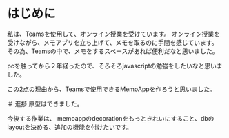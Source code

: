 # はじめに
私は、Teamsを使用して、オンライン授業を受けています。
オンライン授業を受けながら、メモアプリを立ち上げて、メモを取るのに手間を感じています。
その為、Teamsの中で、メモをするスペースがあれば便利だなと思いました。

pcを触ってから２年経ったので、そろそろjavascriptの勉強をしたいなと思いました。

この2点の理由から、Teamsで使用できるMemoAppを作ろうと思いました。

＃ 進捗
原型はできました。






今後する作業は、
memoappのdecorationをもっときれいにすること、dbのlayoutを決める、追加の機能を付けたいです。

